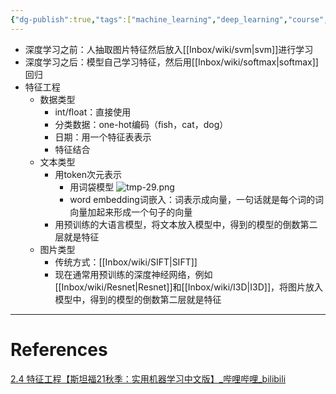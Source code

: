 ```yaml
---
{"dg-publish":true,"tags":["machine_learning","deep_learning","course","MIT"],"permalink":"/Inbox/study/人工智能/机器学习/MIT21秋课程/2.4 特征工程/","dgPassFrontmatter":true}
---
```



- 深度学习之前：人抽取图片特征然后放入[[Inbox/wiki/svm\|svm]]进行学习
- 深度学习之后：模型自己学习特征，然后用[[Inbox/wiki/softmax\|softmax]]回归
- 特征工程
	- 数据类型
		- int/float：直接使用
		- 分类数据：one-hot编码（fish，cat，dog）
		- 日期：用一个特征表表示
		- 特征结合
	- 文本类型
		- 用token次元表示
			- 用词袋模型
			![tmp-29.png](/img/user/Assets/attachments/tmp/tmp-29.png)
			- word embedding词嵌入：词表示成向量，一句话就是每个词的词向量加起来形成一个句子的向量
		- 用预训练的大语言模型，将文本放入模型中，得到的模型的倒数第二层就是特征
	- 图片类型
		- 传统方式：[[Inbox/wiki/SIFT\|SIFT]]
		- 现在通常用预训练的深度神经网络，例如[[Inbox/wiki/Resnet\|Resnet]]和[[Inbox/wiki/I3D\|I3D]]，将图片放入模型中，得到的模型的倒数第二层就是特征
---
# References
[2.4 特征工程【斯坦福21秋季：实用机器学习中文版】_哔哩哔哩_bilibili](https://www.bilibili.com/video/BV1t44y1x7Hw/?spm_id_from=333.1387.collection.video_card.click&vd_source=73a67190a2e14f51c71c0fa447f094aa)